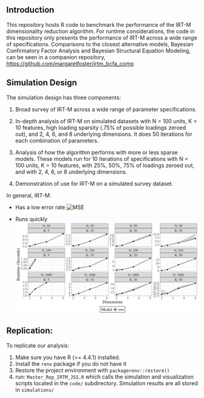 ## Introduction

This repository hosts R code to benchmark the performance of the IRT-M dimensionality reduction algorithm. For runtime considerations, the code in this repository only presents the performance of IRT-M across a wide range of specifications. Comparisons to the closest alternative models, Bayesian Confirmatory Factor Analysis and Bayesian Structural Equation Modeling, can be seen in a companion repository, https://github.com/margaretfoster/irtm_bcfa_comp

## Simulation Design
The simulation design has three components:

1) Broad survey of IRT-M  across a wide range of parameter specifications.
   
2) In-depth analysis of IRT-M on simulated datasets with N = 100 units, K = 10 features, high loading sparsity (.75% of possible loadings zeroed out), and 2, 4, 6, and 8 underlying dimensions. It does 50 iterations for each combination of parameters.

3) Analysis of how the algorithm performs with more or less sparse models.
These models run for 10 iterations of specifications with N = 100 units, K = 10 features, with 25%, 50%, 75% of loadings zeroed out, and with 2, 4, 6, or 8 underlying dimensions.

4) Demonstration of use for IRT-M on a simulated survey dataset.

In general, IRT-M:

- Has a low error rate
![MSE](./simulations/results/figures/MSE_irtm-only.png)


- Runs quickly
![runtime](./simulations/results/figures/time_range_irt-only.png)

## Replication: 
To replicate our analysis:
1) Make sure you have R (>= 4.4.1) installed.
2) Install the `renv` package if you do not have it
3) Restore the project environment with `packagerenv::restore()`
4) run: `Master_Rep_IRTM_JSS.R` which calls the simulation and visualization scripts located in the `code/` subdirectory. Simulation results are all stored in `simulations/`
